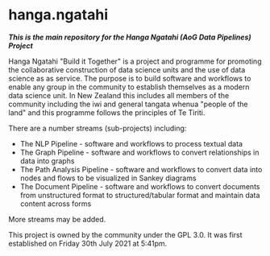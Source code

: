 # hanga.ngatahi
***This is the main repository for the Hanga Ngatahi (AoG Data Pipelines) Project***

Hanga Ngatahi "Build it Together" is a project and programme for promoting the collaborative construction of data science units and the use of data science as as service.
The purpose is to build software and workflows to enable any group in the community to establish themselves as a modern data science unit. In New Zealand this includes all members of the community including the iwi and general tangata whenua "people of the land" and this programme follows the principles of Te Tiriti.

There are a number streams (sub-projects) including:

- The NLP Pipeline - software and workflows to process textual data
- The Graph Pipeline - software and workflows to convert relationships in data into graphs
- The Path Analysis Pipeline - software and workflows to convert data into nodes and flows to be visualized in Sankey diagrams
- The Document Pipeline - software and workflows to convert documents from unstructured format to structured/tabular format and maintain data content across forms

More streams may be added.

This project is owned by the community under the GPL 3.0. It was first established on Friday 30th July 2021 at 5:41pm.
